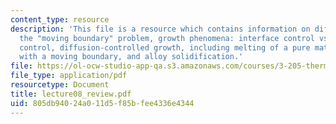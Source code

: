 ```yaml
---
content_type: resource
description: 'This file is a resource which contains information on diffusional growth,
  the "moving boundary" problem, growth phenomena: interface control vs. diffusion
  control, diffusion-controlled growth, including melting of a pure material, interdiffusion
  with a moving boundary, and alloy solidification.'
file: https://ol-ocw-studio-app-qa.s3.amazonaws.com/courses/3-205-thermodynamics-and-kinetics-of-materials-fall-2006/805db94024a011d5f85bfee4336e4344_lecture08_review.pdf
file_type: application/pdf
resourcetype: Document
title: lecture08_review.pdf
uid: 805db940-24a0-11d5-f85b-fee4336e4344
---
```

